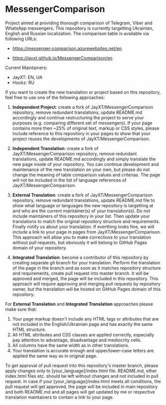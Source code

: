 # MessengerComparison
Project aimed at providing thorough comparison of Telegram, Viber and WhatsApp messengers.
This repository is currently targetting Ukrainian, English and Russian localization.
The comparison table is available via following URLs:

- https://messenger-comparison.azurewebsites.net/en

- https://jayxt.github.io/MessengerComparison/en

Current Maintainers:
- JayXT: EN, UA
- Hookz: RU


If you want to create the new translation or project based on this repository, feel free to use one of the following approaches:

1) **Independent Project**: create a fork of JayXT/MessengerComparison repository, remove redundant translations, update README.md accordingly and continue restructuring the project to serve your purposes (e.g. comparing different set of messengers). If your page contains more then ~25% of original text, markup or CSS styles, please include reference to this repository in your pages to show that your project reuses the developments of JayXT/MessengerComparison.

2) **Independent Translation**: create a fork of JayXT/MessengerComparison repository, remove redundant translations, update README.md accordingly and simply translate the new page inside of your repository. You can continue development and maintenance of the new translation on your own, but please do not change the meaning of table comparison values and criterias. The page will not be included in the list of language references of JayXT/MessengerComparison.

3) **External Translation**: create a fork of JayXT/MessengerComparison repository, remove redundant translations, update README.md file to show what language or languages the new repository is targetting at and who are the current maintainer(s) of your translation(s). Do not include maintainers of this repository in your list. Then update your translations to match the original repository structure and requirements. Finally notify us about your translation. If everthing looks fine, we will include a link to your page in pages from JayXT/MessengerComparison. This approach will allow you to make corrections to your translation without pull requests, but obviously it will belong to GitHub Pages domain of your repository.

4) **Integrated Translation**: become a contributor of this repository by creating separate git branch for your translation. Perform the translation of the page in the branch and as soon as it matches repository structure and requirements, create pull request into master branch.  It will be approved and merged, the page will be included in this repository. This approach will require approving and merging pull requests by repository owner, but the translation will be hosted on GitHub Pages domain of this repository.


For **External Translation** and **Integrated Translation** approaches please make sure that:

1) Your page markup doesn't include any HTML tags or attributes that are not included in the English/Ukrainian page and has exactly the same HTML structure.
2) All HTML attributes and CSS classes are applied correctly, especially pay attention to advantage, disadvantage and mediocrity cells.
3) All columns have the same width as in other translations.
4) Your translation is accurate enough and upper/lower-case letters are applied the same way as in original page.

To get approval of pull request into this repository's master branch, please apply changes only to [your_language]/index.html file. README.md, other index.html files etc. should be left without changes and not included in pull request.
In case if your [your_language]/index.html meets all conditions, the pull request will get approved, the page will be included in main repository and both README.md and all pages will get updated by me or respective translation maintainers to contain a link to your page.

